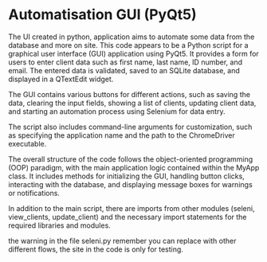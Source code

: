 # Automatisation GUI (PyQt5)
The UI created in python, application aims to automate some data from the database and more on site.
This code appears to be a Python script for a graphical user interface (GUI) application using PyQt5. It provides a form for users to enter client data such as first name, last name, ID number, and email. The entered data is validated, saved to an SQLite database, and displayed in a QTextEdit widget.

The GUI contains various buttons for different actions, such as saving the data, clearing the input fields, showing a list of clients, updating client data, and starting an automation process using Selenium for data entry.

The script also includes command-line arguments for customization, such as specifying the application name and the path to the ChromeDriver executable.

The overall structure of the code follows the object-oriented programming (OOP) paradigm, with the main application logic contained within the MyApp class. It includes methods for initializing the GUI, handling button clicks, interacting with the database, and displaying message boxes for warnings or notifications.

In addition to the main script, there are imports from other modules (seleni, view_clients, update_client) and the necessary import statements for the required libraries and modules.


the warning in the file seleni.py remember you can replace with other different flows, the site in the code is only for testing.
